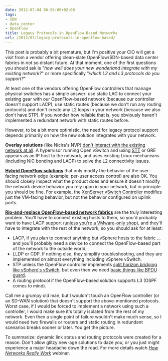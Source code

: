 ```yaml
---
date: 2012-07-04 06:56:00+02:00
tags:
- SDN
- data center
- OpenFlow
title: Legacy Protocols in OpenFlow-Based Networks
url: /2012/07/legacy-protocols-in-openflow-based/
---
```

This post is probably a bit premature, but I'm positive your CIO will get a visit from a vendor offering clean-slate OpenFlow/SDN-based data center fabrics in not so distant future. At that moment, one of the first questions you should ask is "*how well does your new wonderland integrate with my existing network?*" or more specifically "*which L2 and L3 protocols do you support?*"
<!--more-->
At least one of the vendors offering OpenFlow controllers that manage physical switches has a simple answer: use static LAG to connect your existing gear with our OpenFlow-based network (because our controller doesn't support LACP), use static routes (because we don't run any routing protocols) and don't create any L2 loops in your network (because we also don't have STP). If you wonder how reliable that is, you obviously haven't implemented a redundant network with static routes before.

However, to be a bit more optimistic, the need for legacy protocol support depends primarily on how the new solution integrates with your network.

**Overlay solutions** (like Nicira's NVP) [don't interact with the existing network at all](/2012/02/embrace-change-resistance-is-futile/). A hypervisor running Open vSwitch and using [STT](/2012/03/do-we-really-need-stateless-transport/) or GRE appears as an IP host to the network, and uses existing Linux mechanisms (including NIC bonding and LACP) to solve the L2 connectivity issues.

[**Hybrid OpenFlow solutions**](/2011/11/openflow-deployment-models/#of_ships) that only modify the behavior of the user-facing network edge (example: per-user access control) are also OK. You should closely inspect what the product does and ensure it doesn't modify the network device behavior you rely upon in your network, but in principle you should be fine. For example, the [XenServer vSwitch Controller](http://docs.vmd.citrix.com/XenServer/6.0.0/1.0/en_gb/dvs_controller.html) modifies just the VM-facing behavior, but not the behavior configured on uplink ports.

[**Rip-and-replace OpenFlow-based network fabrics**](/2012/02/necibm-enterprise-openflow-you-can/) are the truly interesting problem. You'll have to connect existing hosts to them, so you'd probably want to have LACP support ([unless you're a VMware-only shop](/2011/01/vmware-vswitch-does-not-support-lacp/)), and they'll have to integrate with the rest of the network, so you should ask for at least:

-   LACP, if you plan to connect anything but vSphere hosts to the fabric ... and you'll probably need a device to connect the OpenFlow-based part of the network to the outside world;
-   LLDP or CDP. If nothing else, they simplify troubleshooting, and they are implemented on almost everything including vSphere vSwitch.
-   STP unless the OpenFlow controller implements [split horizon bridging like vSphere's vSwitch](/2010/11/vmware-virtual-switch-no-need-for-stp/), but even then we need [basic things like BPDU guard](/2011/11/virtual-switches-need-bpdu-guard/).
-   A routing protocol if the OpenFlow-based solution supports L3 (OSPF comes to mind).

Call me a grumpy old man, but I wouldn't touch an OpenFlow controller (or an SD-WAN solution) that doesn't support the above-mentioned protocols. Worst case, if I would be forced to implement a network using such a controller, I would make sure it's totally isolated from the rest of my network. Even then a single point of failure wouldn't make much sense, so I would need two firewalls or routers and static routing in redundant scenarios breaks sooner or later. You get the picture.

To summarize: dynamic link status and routing protocols were created for a reason. Don't allow glitzy new-age solutions to daze you, or you just might experience a major headache down the road. For more details watch *[How Networks Really Work](https://www.ipspace.net/How_Networks_Really_Work)* webinar.